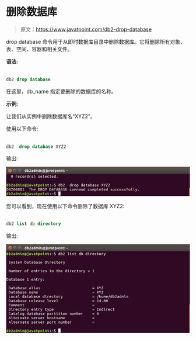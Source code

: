 # 删除数据库

> 原文：<https://www.javatpoint.com/db2-drop-database>

drop database 命令用于从即时数据库目录中删除数据库。它将删除所有对象、表、空间、容器和相关文件。

**语法:**

```sql

db2 drop database  
```

在这里，db_name 指定要删除的数据库的名称。

**示例:**

让我们从实例中删除数据库名“XYZ2”。

使用以下命令:

```sql

db2  drop database XYZ2

```

输出:

![drop Database](img/a442e715f1434ac733ffe08f72f000d6.png)

您可以看到，现在使用以下命令删除了数据库 XYZ2:

```sql

db2 list db directory

```

输出:

![drop Database 2](img/97528179c76499c7e1d41936275b9451.png)